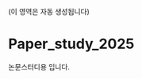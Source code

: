 <!--AUTO-SECTION:BEGIN-->
(이 영역은 자동 생성됩니다)
<!--AUTO-SECTION:END-->


# Paper_study_2025
논문스터디용 입니다.
